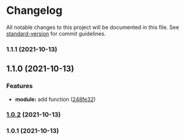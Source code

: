 # Changelog

All notable changes to this project will be documented in this file. See [standard-version](https://github.com/conventional-changelog/standard-version) for commit guidelines.

### 1.1.1 (2021-10-13)

## 1.1.0 (2021-10-13)


### Features

* **module:** add function ([248fe32](https://github.com/peteyycz/release-talk-nodebp/commit/248fe32d181724f8c2507f3a99ede078da64cc44))

### [1.0.2](https://github.com/peteyycz/release-talk-nodebp/compare/v1.0.1...v1.0.2) (2021-10-13)

### 1.0.1 (2021-10-13)
